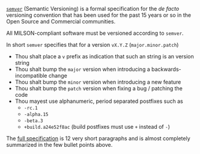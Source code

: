 [`semver`](http://semver.org) (Semantic Versioning) is a formal specification for the *de facto* versioning convention that has been used for the past 15 years or so in the Open Source and Commercial communities.

All MILSON-compliant software must be versioned according to `semver`.

In short `semver` specifies that for a version `vX.Y.Z` (`major.minor.patch`)

  * Thou shalt place a `v` prefix as indication that such an string is an version string
  * Thou shalt bump the `major` version when introducing a backwards-incompatible change
  * Thou shalt bump the `minor` version when introducing a new feature
  * Thou shalt bump the `patch` version when fixing a bug / patching the code
  * Thou mayest use alphanumeric, period separated postfixes such as
    * `-rc.1`
    * `-alpha.15`
    * `-beta.3`
    * `+build.a24e52f8ac` (build postfixes must use `+` instead of `-`)

The [full specification](http://semver.org) is 12 very short paragraphs and is almost completely summarized in the few bullet points above.
